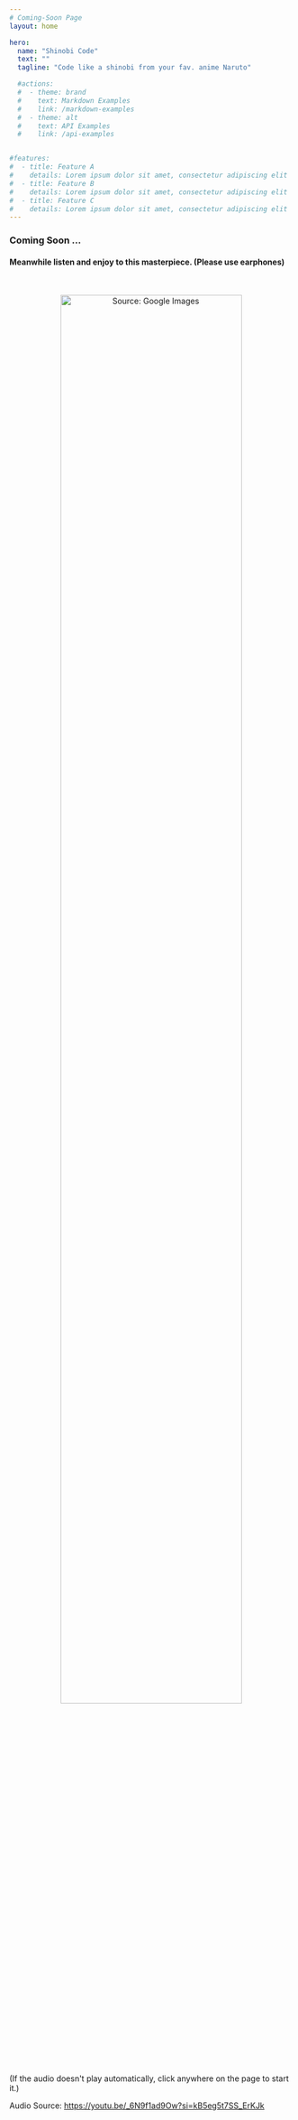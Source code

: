 ```yaml
---
# Coming-Soon Page
layout: home

hero:
  name: "Shinobi Code"
  text: ""
  tagline: "Code like a shinobi from your fav. anime Naruto"

  #actions:
  #  - theme: brand
  #    text: Markdown Examples
  #    link: /markdown-examples
  #  - theme: alt
  #    text: API Examples
  #    link: /api-examples


#features:
#  - title: Feature A
#    details: Lorem ipsum dolor sit amet, consectetur adipiscing elit
#  - title: Feature B
#    details: Lorem ipsum dolor sit amet, consectetur adipiscing elit
#  - title: Feature C
#    details: Lorem ipsum dolor sit amet, consectetur adipiscing elit
---
```


<h3> Coming Soon ...</h3>
<h4>Meanwhile listen and enjoy to this masterpiece. (Please use earphones)</h4>
    <div align="center" style="padding:2rem 0">
        <img width="80%" src="/naruto-jiraiya.jpg" title="Source: Google Images"/>
    </div>

<div style="background-color:;">
(If the audio doesn't play automatically, click anywhere on the page to start it.)
<p>Audio Source: 
    <a href="https://youtu.be/_6N9f1ad9Ow?si=kB5eg5t7SS_ErKJk" target="_blank">https://youtu.be/_6N9f1ad9Ow?si=kB5eg5t7SS_ErKJk</a>
</p>
<audio id="myaudio" autoplay>
    <source src="/samidare.mp3" type="audio/mpeg">
    Your browser does not support the audio element.
</audio>
</div>

<script>
  document.addEventListener('click', () => {
    const audio = document.getElementById('myaudio');
    if (audio) {
      audio.play();
    }
  });
</script>

